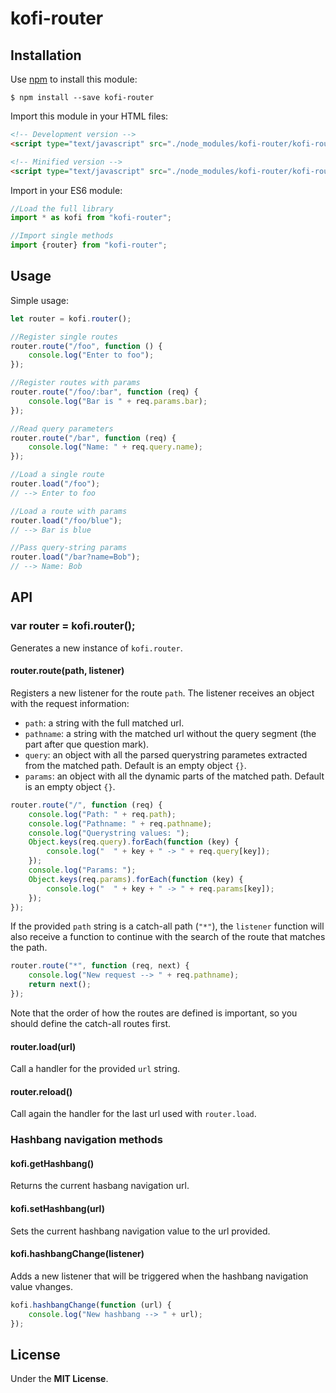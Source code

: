 # kofi-router

> 


## Installation

Use [npm](https://npmjs.com) to install this module: 

```
$ npm install --save kofi-router
```

Import this module in your HTML files: 

```html
<!-- Development version -->
<script type="text/javascript" src="./node_modules/kofi-router/kofi-router.js"></script>

<!-- Minified version -->
<script type="text/javascript" src="./node_modules/kofi-router/kofi-router.min.js"></script>
```

Import in your ES6 module: 

```javascript 
//Load the full library
import * as kofi from "kofi-router";

//Import single methods
import {router} from "kofi-router";
```

## Usage

Simple usage: 

```javascript 
let router = kofi.router();

//Register single routes
router.route("/foo", function () {
    console.log("Enter to foo");
});

//Register routes with params
router.route("/foo/:bar", function (req) {
    console.log("Bar is " + req.params.bar);
});

//Read query parameters
router.route("/bar", function (req) {
    console.log("Name: " + req.query.name);
});

//Load a single route
router.load("/foo");
// --> Enter to foo

//Load a route with params
router.load("/foo/blue");
// --> Bar is blue

//Pass query-string params
router.load("/bar?name=Bob");
// --> Name: Bob
```

## API

### var router = kofi.router();

Generates a new instance of `kofi.router`.

#### router.route(path, listener)

Registers a new listener for the route `path`. The listener receives an object with the request information: 

- `path`: a string with the full matched url.
- `pathname`: a string with the matched url without the query segment (the part after que question mark).
- `query`: an object with all the parsed querystring parametes extracted from the matched path. Default is an empty object `{}`.
- `params`: an object with all the dynamic parts of the matched path. Default is an empty object `{}`.

```javascript
router.route("/", function (req) {
    console.log("Path: " + req.path);
    console.log("Pathname: " + req.pathname);
    console.log("Querystring values: ");
    Object.keys(req.query).forEach(function (key) {
        console.log("  " + key + " -> " + req.query[key]);
    });
    console.log("Params: ");
    Object.keys(req.params).forEach(function (key) {
        console.log("  " + key + " -> " + req.params[key]);
    });
});
```

If the provided `path` string is a catch-all path (`"*"`), the `listener` function will also receive a function to continue with the search of the route that matches the path.

```javascript
router.route("*", function (req, next) {
    console.log("New request --> " + req.pathname);
    return next();
});
```

Note that the order of how the routes are defined is important, so you should define the catch-all routes first.

#### router.load(url)

Call a handler for the provided `url` string.

#### router.reload()

Call again the handler for the last url used with `router.load`.

### Hashbang navigation methods 

#### kofi.getHashbang()

Returns the current hasbang navigation url.

#### kofi.setHashbang(url)

Sets the current hashbang navigation value to the url provided.

#### kofi.hashbangChange(listener)

Adds a new listener that will be triggered when the hashbang navigation value vhanges.

```javascript 
kofi.hashbangChange(function (url) {
    console.log("New hashbang --> " + url);
});
```

## License

Under the **MIT License**.



